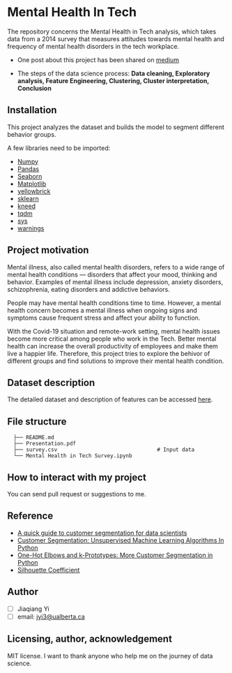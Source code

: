 # Mental Health In Tech
The repository concerns the Mental Health in Tech analysis, which takes data from a 2014 survey that measures attitudes towards mental health and frequency of mental health disorders in the tech workplace.
* One post about this project has been shared on [medium](https://jyi3.medium.com/how-to-conduct-data-science-based-on-the-business-context-239cf934cee8)

* The steps of the data science process: **Data cleaning, Exploratory analysis, Feature Engineering, Clustering, Cluster interpretation, Conclusion**

## Installation
This project analyzes the dataset and builds the model to segment different behavior groups. 

A few libraries need to be imported:
* [Numpy](https://numpy.org/)
* [Pandas](https://pandas.pydata.org/)
* [Seaborn](https://seaborn.pydata.org/)
* [Matplotlib](https://matplotlib.org/)
* [yellowbrick](https://www.scikit-yb.org/en/latest/)
* [sklearn](https://scikit-learn.org/stable/)
* [kneed](https://kneed.readthedocs.io/en/stable/)
* [tqdm](https://tqdm.github.io/)
* [sys](https://docs.python.org/3/library/sys.html)
* [warnings](https://docs.python.org/3/library/warnings.html)

## Project motivation

Mental illness, also called mental health disorders, refers to a wide range of mental health conditions — disorders that affect your mood, thinking and behavior. Examples of mental illness include depression, anxiety disorders, schizophrenia, eating disorders and addictive behaviors.

People may have mental health conditions time to time. However, a mental health concern becomes a mental illness when ongoing signs and symptoms cause frequent stress and affect your ability to function.

With the Covid-19 situation and remote-work setting, mental health issues become more critical among people who work in the Tech. Better mental health can increase the overall productivity of employees and make them live a happier life. Therefore, this project tries to explore the behivor of different groups and find solutions to improve their mental health condition.

## Dataset description
The detailed dataset and description of features can be accessed [here](https://www.kaggle.com/datasets/osmi/mental-health-in-tech-survey).

## File structure

```
  ├── README.md                                  
  ├── Presentation.pdf   
  ├── survey.csv                                # Input data
  └── Mental Health in Tech Survey.ipynb
```
## How to interact with my project
You can send pull request or suggestions to me.

## Reference
* [A quick guide to customer segmentation for data scientists](https://practicaldatascience.co.uk/data-science/a-quick-guide-to-customer-segmentation)
* [Customer Segmentation: Unsupervised Machine Learning Algorithms In Python](https://towardsdatascience.com/customer-segmentation-unsupervised-machine-learning-algorithms-in-python-3ae4d6cfd41d)
* [One-Hot Elbows and k-Prototypes: More Customer Segmentation in Python](https://towardsdatascience.com/one-hot-elbows-and-k-prototypes-more-customer-segmentation-in-python-106d13c55eae)
* [Silhouette Coefficient](https://towardsdatascience.com/silhouette-coefficient-validating-clustering-techniques-e976bb81d10c)

## Author
- [ ] Jiaqiang Yi
- [ ] email: jyi3@ualberta.ca

## Licensing, author, acknowledgement
MIT license. I want to thank anyone who help me on the journey of data science.